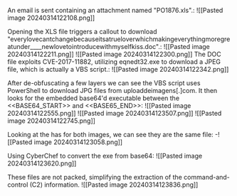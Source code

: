 An email is sent containing an attachment named "PO1876.xls".:
    ![[Pasted image 20240314122108.png]]

Opening the XLS file triggers a callout to download "everylovecantchangebecauseitsatrueloverwhichmakingeverythingmoregreatunder____newlovetointroducewithmyselfkiss.doc".:
    ![[Pasted image 20240314122211.png]]
    ![[Pasted image 20240314122300.png]]
The DOC file exploits CVE-2017-11882, utilizing eqnedt32.exe to download a JPEG file, which is actually a VBS script.:
    ![[Pasted image 20240314122342.png]]

After de-obfuscating a few layers we can see the VBS script uses PowerShell to download JPG files from uploaddeimagens[.]com. It then looks for the embedded base64'd executable between the <<BASE64_START>> and <<BASE65_END>>:
![[Pasted image 20240314122555.png]]
![[Pasted image 20240314123507.png]]
    ![[Pasted image 20240314122745.png]]
    
Looking at the has for both images, we can see they are the same file:
-![[Pasted image 20240314123058.png]]

 Using CyberChef to convert the exe from base64:
![[Pasted image 20240314123620.png]]

These files are not packed, simplifying the extraction of the command-and-control (C2) information.
![[Pasted image 20240314123836.png]]